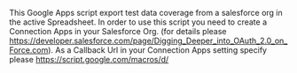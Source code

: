 This Google Apps script export test data coverage from a salesforce org in the active Spreadsheet. 
In order to use this script you need to create a Connection Apps in your Salesforce Org.
(for details please https://developer.salesforce.com/page/Digging_Deeper_into_OAuth_2.0_on_Force.com).
As a Callback Url in your Connection Apps setting specify please https://script.google.com/macros/d/
    
